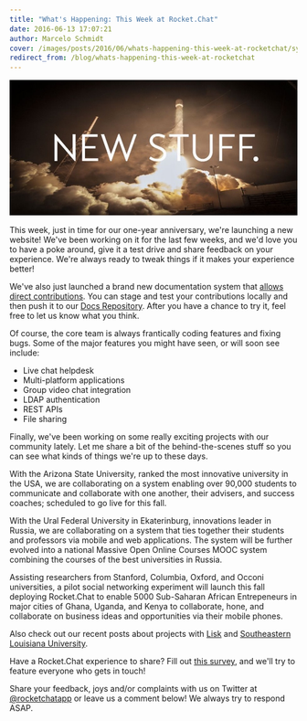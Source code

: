 ```yaml
---
title: "What's Happening: This Week at Rocket.Chat"
date: 2016-06-13 17:07:21
author: Marcelo Schmidt
cover: /images/posts/2016/06/whats-happening-this-week-at-rocketchat/sylvester-541440_1920.jpg
redirect_from: /blog/whats-happening-this-week-at-rocketchat
---
```


![](/images/posts/2016/06/whats-happening-this-week-at-rocketchat/RC-BLOG-NEW%20STUFF.jpg?)

This week, just in time for our one-year anniversary, we're launching a new website! We've been working on it for the last few weeks, and we'd love you to have a poke around, give it a test drive and share feedback on your experience. We're always ready to tweak things if it makes your experience better!

We've also just launched a brand new documentation system that [allows direct contributions](https://rocket.chat/docs/contributing/). You can stage and test your contributions locally and then push it to our [Docs Repository](https://github.com/RocketChat/Rocket.Chat.Docs). After you have a chance to try it, feel free to let us know what you think.

Of course, the core team is always frantically coding features and fixing bugs. Some of the major features you might have seen, or will soon see include:

*   Live chat helpdesk
*   Multi-platform applications
*   Group video chat integration
*   LDAP authentication
*   REST APIs
*   File sharing

Finally, we've been working on some really exciting projects with our community lately. Let me share a bit of the behind-the-scenes stuff so you can see what kinds of things we're up to these days.

With the Arizona State University, ranked the most innovative university in the USA, we are collaborating on a system enabling over 90,000 students to communicate and collaborate with one another, their advisers, and success coaches; scheduled to go live for this fall.

With the Ural Federal University in Ekaterinburg, innovations leader in Russia, we are collaborating on a system that ties together their students and professors via mobile and web applications. The system will be further evolved into a national Massive Open Online Courses MOOC system combining the courses of the best universities in Russia.

Assisting researchers from Stanford, Columbia, Oxford, and Occoni universities, a pilot social networking experiment will launch this fall deploying Rocket.Chat to enable 5000 Sub-Saharan African Entrepeneurs in major cities of Ghana, Uganda, and Kenya to collaborate, hone, and collaborate on business ideas and opportunities via their mobile phones.

Also check out our recent posts about projects with [Lisk](http://rocket.chat/blog/rocketchat-helps-lisk-connect-with-their-community) and [Southeastern Louisiana University](http://rocket.chat/blog/rocketchat-accelerates-collaboration-at-southeastern-louisiana-university).

Have a Rocket.Chat experience to share? Fill out [this survey](https://docs.google.com/forms/d/1mgG3LNiAq4w2OkmUUARlhvki7uOPVYIqY4ix5koxoRk/viewform), and we'll try to feature everyone who gets in touch!

Share your feedback, joys and/or complaints with us on Twitter at [@rocketchatapp](http://twitter.com/rocketchatapp) or leave us a comment below! We always try to respond ASAP.
